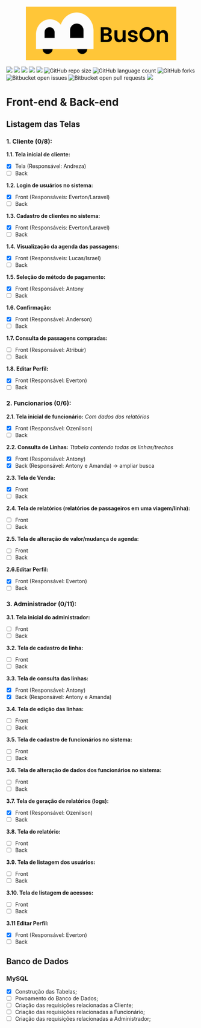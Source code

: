 <p align="center"><img src="https://github.com/amandassa/BusOn/blob/Sistema/public/imagens/BusOn.png?raw=true" width="400"></p>




![](https://img.shields.io/github/last-commit/amandassa/BusOn?style=for-the-badge)
![](https://img.shields.io/github/contributors/amandassa/BusOn?style=for-the-badge)
![](https://img.shields.io/github/commit-activity/w/amandassa/BusOn?style=for-the-badge)
![](https://img.shields.io/tokei/lines/github/amandassa/BusOn?style=for-the-badge)
![](https://img.shields.io/github/repo-size/amandassa/BusOn?label=size&style=for-the-badge)
![GitHub repo size](https://img.shields.io/github/repo-size/amandassa/BusOn?style=for-the-badge)
![GitHub language count](https://img.shields.io/github/languages/count/amandassa/BusOn?style=for-the-badge)
![GitHub forks](https://img.shields.io/github/forks/amandassa/BusOn?style=for-the-badge)
![Bitbucket open issues](https://img.shields.io/bitbucket/issues/amandassa/BusOn?style=for-the-badge)
![Bitbucket open pull requests](https://img.shields.io/bitbucket/pr-raw/amandassa/BusOn?style=for-the-badge)
![](https://img.shields.io/github/directory-file-count/amandassa/BusOn?style=for-the-badge)

# Front-end & Back-end

## Listagem das Telas

### 1. Cliente (0/8):
**1.1. Tela inicial de cliente:**
- [X] Tela (Responsável: Andreza)
- [ ] Back

**1.2. Login de usuários no sistema:**
- [X] Front (Responsáveis: Everton/Laravel)
- [ ] Back

**1.3. Cadastro de clientes no sistema:**
- [X] Front (Responsáveis: Everton/Laravel)
- [ ] Back

**1.4. Visualização da agenda das passagens:**
- [X] Front (Responsáveis: Lucas/Israel)
- [ ] Back

**1.5. Seleção do método de pagamento:**
- [X] Front (Responsável: Antony
- [ ] Back

**1.6. Confirmação:**
- [X] Front (Responsável: Anderson)
- [ ] Back

**1.7. Consulta de passagens compradas:**
- [ ] Front (Responsável: Atribuir)
- [ ] Back

**1.8. Editar Perfil:**
- [X] Front (Responsável: Everton)
- [ ] Back

### 2. Funcionarios (0/6):
**2.1. Tela inicial de funcionário:**
<i>Com dados dos relatórios</i>
- [X] Front (Responsável: Ozenilson)
- [ ] Back

**2.2. Consulta de Linhas:**
<i>Ttabela contendo todas as linhas/trechos</i>
- [X] Front (Responsável: Antony)
- [X] Back (Responsável: Antony e Amanda) -> ampliar busca

**2.3. Tela de Venda:**
- [X] Front
- [ ] Back

**2.4. Tela de relatórios (relatórios de passageiros em uma viagem/linha):**
- [ ] Front
- [ ] Back

**2.5. Tela de alteração de valor/mudança de agenda:**
- [ ] Front
- [ ] Back

**2.6.Editar Perfil:**
- [X] Front (Responsável: Everton)
- [ ] Back

### 3. Administrador (0/11):
**3.1. Tela inicial do administrador:**
- [ ] Front
- [ ] Back

**3.2. Tela de cadastro de linha:**
- [ ] Front
- [ ] Back

**3.3. Tela de consulta das linhas:**
- [X] Front (Responsável: Antony)
- [X] Back (Responsável: Antony e Amanda)

**3.4. Tela de edição das linhas:**
- [ ] Front
- [ ] Back

**3.5. Tela de cadastro de funcionários no sistema:**
- [ ] Front
- [ ] Back

**3.6. Tela de alteração de dados dos funcionários no sistema:**
- [ ] Front
- [ ] Back

**3.7. Tela de geração de relatórios (logs):**
- [X] Front (Responsável: Ozenilson)
- [ ] Back

**3.8. Tela do relatório:**
- [ ] Front
- [ ] Back

**3.9. Tela de listagem dos usuários:**
- [ ] Front
- [ ] Back

**3.10. Tela de listagem de acessos:**
- [ ] Front
- [ ] Back

**3.11 Editar Perfil:**
- [X] Front (Responsável: Everton)
- [ ] Back

## Banco de Dados</h2>

### MySQL

- [X] Construção das Tabelas;
- [ ] Povoamento do Banco de Dados;
- [ ] Criação das requisições relacionadas a Cliente;
- [ ] Criação das requisições relacionadas a Funcionário;
- [ ] Criação das requisições relacionadas a Administrador;

<!-- https://www.markdownguide.org/basic-syntax/#reference-style-links -->
[contributors-shield]: https://img.shields.io/github/contributors/othneildrew/Best-README-Template.svg?style=for-the-badge
[contributors-url]: https://github.com/amandassa/BusOn/contributors
[forks-shield]: https://img.shields.io/github/forks/othneildrew/Best-README-Template.svg?style=for-the-badge
[forks-url]: https://github.com/othneildrew/Best-README-Template/network/members
[stars-shield]: https://img.shields.io/github/stars/othneildrew/Best-README-Template.svg?style=for-the-badge
[stars-url]: https://github.com/othneildrew/Best-README-Template/stargazers
[issues-shield]: https://img.shields.io/github/issues/othneildrew/Best-README-Template.svg?style=for-the-badge
[issues-url]: https://github.com/othneildrew/Best-README-Template/issues
[license-shield]: https://img.shields.io/github/license/othneildrew/Best-README-Template.svg?style=for-the-badge
[license-url]: https://github.com/othneildrew/Best-README-Template/blob/master/LICENSE.txt
[linkedin-shield]: https://img.shields.io/badge/-LinkedIn-black.svg?style=for-the-badge&logo=linkedin&colorB=555
[linkedin-url]: https://linkedin.com/in/othneildrew
[product-screenshot]: images/screenshot.png
